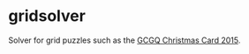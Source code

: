 # gridsolver
Solver for grid puzzles such as the [GCGQ Christmas Card 2015](http://www.gchq.gov.uk/press_and_media/news_and_features/Pages/Directors-Christmas-puzzle-2015.aspx).
